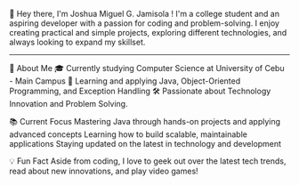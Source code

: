 👋 Hey there, I'm Joshua Miguel G. Jamisola !
I'm a college student and an aspiring developer with a passion for coding and problem-solving. I enjoy creating practical and simple projects, exploring different technologies, and always looking to expand my skillset.
___________________________________________________________________________________________________________________________________________________________________________________________________________________________
🚀 About Me
🎓 Currently studying Computer Science at University of Cebu - Main Campus
🌱 Learning and applying Java, Object-Oriented Programming, and Exception Handling
🛠️ Passionate about Technology Innovation and  Problem Solving.

📚 Current Focus
Mastering Java through hands-on projects and applying advanced concepts
Learning how to build scalable, maintainable applications
Staying updated on the latest in technology and development

💡 Fun Fact
Aside from coding, I love to geek out over the latest tech trends, read about new innovations, and play video games!
